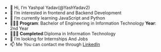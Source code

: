- 👋 Hi, I’m Yashpal Yadav(@YashYadav2)
- 👀 I’m interested in frontend and Backend Development
- 🌱 I’m currently learning JavaScript and Python
- 🧑🏻‍🎓 **Program**: Bachelor of Engineering in Information Technology **Year**: 2nd Year
- 🧑🏻‍🎓 **Completed**:Diploma in Information Technology
- 💞️ I’m looking for Internships And Jobs
- 📫 Me You can contact me through [LinkedIn](https://www.linkedin.com/in/yashit/)


<!---
YashYadav2/YashYadav2 is a ✨ special ✨ repository because its `README.md` (this file) appears on your GitHub profile.
You can click the Preview link to take a look at your changes.
--->
